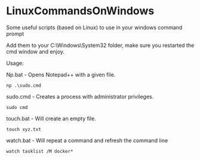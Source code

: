 # LinuxCommandsOnWindows
Some useful scripts (based on Linux) to use in your windows command prompt

Add them to your C:\Windows\System32 folder, make sure you restarted the cmd window and enjoy. 

Usage: 

Np.bat - Opens Notepad++ with a given file.
```
np .\sudo.cmd
```

sudo.cmd - Creates a process with administrator privileges. 
```
sudo cmd
```

touch.bat - Will create an empty file. 
```
touch xyz.txt
```

watch.bat - Will repeat a command and refresh the command line 
```
watch tasklist /M docker*
```
